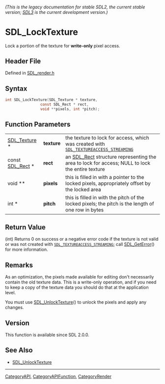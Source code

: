 ###### (This is the legacy documentation for stable SDL2, the current stable version; [SDL3](https://wiki.libsdl.org/SDL3/) is the current development version.)
# SDL_LockTexture

Lock a portion of the texture for **write-only** pixel access.

## Header File

Defined in [SDL_render.h](https://github.com/libsdl-org/SDL/blob/SDL2/include/SDL_render.h)

## Syntax

```c
int SDL_LockTexture(SDL_Texture * texture,
                const SDL_Rect * rect,
                void **pixels, int *pitch);
```

## Function Parameters

|                              |             |                                                                                                                     |
| ---------------------------- | ----------- | ------------------------------------------------------------------------------------------------------------------- |
| [SDL_Texture](SDL_Texture) * | **texture** | the texture to lock for access, which was created with [`SDL_TEXTUREACCESS_STREAMING`](SDL_TEXTUREACCESS_STREAMING) |
| const [SDL_Rect](SDL_Rect) * | **rect**    | an [SDL_Rect](SDL_Rect) structure representing the area to lock for access; NULL to lock the entire texture         |
| void **                      | **pixels**  | this is filled in with a pointer to the locked pixels, appropriately offset by the locked area                      |
| int *                        | **pitch**   | this is filled in with the pitch of the locked pixels; the pitch is the length of one row in bytes                  |

## Return Value

(int) Returns 0 on success or a negative error code if the texture is not
valid or was not created with
[`SDL_TEXTUREACCESS_STREAMING`](SDL_TEXTUREACCESS_STREAMING); call
[SDL_GetError](SDL_GetError)() for more information.

## Remarks

As an optimization, the pixels made available for editing don't necessarily
contain the old texture data. This is a write-only operation, and if you
need to keep a copy of the texture data you should do that at the
application level.

You must use [SDL_UnlockTexture](SDL_UnlockTexture)() to unlock the pixels
and apply any changes.

## Version

This function is available since SDL 2.0.0.

## See Also

- [SDL_UnlockTexture](SDL_UnlockTexture)

----
[CategoryAPI](CategoryAPI), [CategoryAPIFunction](CategoryAPIFunction), [CategoryRender](CategoryRender)

